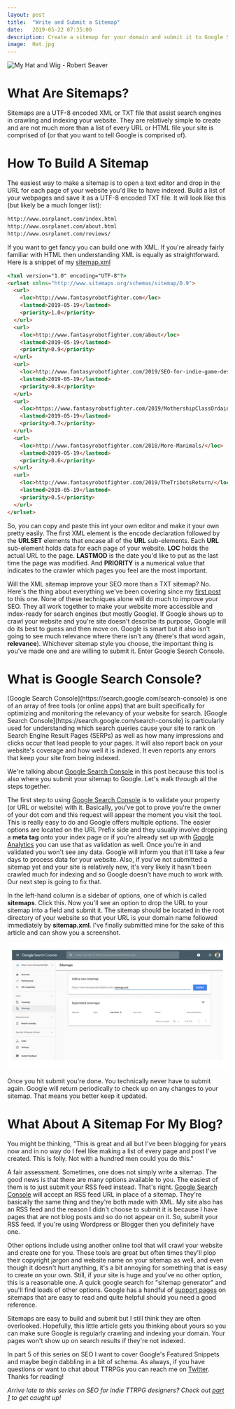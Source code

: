 ```yaml
---
layout: post
title:  "Write and Submit a Sitemap"
date:   2019-05-22 07:35:00
description: Create a sitemap for your domain and submit it to Google Search Console.
image:  Hat.jpg
---
```


![My Hat and Wig - Robert Seaver ](https://fantasyrobotfighter.github.io/assets/images/Hat.jpg)

<h1>What Are Sitemaps?</h1>
Sitemaps are a UTF-8 encoded XML or TXT file that assist search engines in crawling and indexing your website. They are relatively simple to create and are not much more than a list of every URL or HTML file your site is comprised of (or that you want to tell Google is comprised of).

<h1>How To Build A Sitemap</h1>
The easiest way to make a sitemap is to open a text editor and drop in the URL for each page of your website you'd like to have indexed. Build a list of your webpages and save it as a UTF-8 encoded TXT file. It will look like this (but likely be a much longer list):

```html
http://www.osrplanet.com/index.html
http://www.osrplanet.com/about.html
http://www.osrplanet.com/reviews/
```
If you want to get fancy you can build one with XML. If you're already fairly familiar with HTML then understanding XML is equally as straightforward. Here is a snippet of my [sitemap.xml](https://www.fantasyrobotfighter.com/sitemap.xml)

```html
<?xml version="1.0" encoding="UTF-8"?>
<urlset xmlns="http://www.sitemaps.org/schemas/sitemap/0.9"> 
  <url>
    <loc>http://www.fantasyrobotfighter.com</loc>
    <lastmod>2019-05-19</lastmod>
    <priority>1.0</priority>
  </url>
  <url>
    <loc>http://www.fantasyrobotfighter.com/about</loc>
    <lastmod>2019-05-19</lastmod>
    <priority>0.9</priority>
  </url>
  <url>
    <loc>http://www.fantasyrobotfighter.com/2019/SEO-for-indie-game-designers/</loc>
    <lastmod>2019-05-19</lastmod>
    <priority>0.8</priority>
  </url>
  <url>
    <loc>https://www.fantasyrobotfighter.com/2019/MothershipClassOrdained/</loc>
    <lastmod>2019-05-19</lastmod>
    <priority>0.7</priority>
  </url>
  <url>
    <loc>http://www.fantasyrobotfighter.com/2018/More-Manimals/</loc>
    <lastmod>2019-05-19</lastmod>
    <priority>0.6</priority>
  </url>
  <url>
    <loc>http://www.fantasyrobotfighter.com/2019/TheTribotsReturn/</loc>
    <lastmod>2019-05-19</lastmod>
    <priority>0.5</priority>
  </url>
</urlset>
```

So, you can copy and paste this int your own editor and make it your own pretty easily. The first XML element is the encode declaration followed by the __URLSET__ elements that encase all of the __URL__ sub-elements. Each __URL__ sub-element holds data for each page of your website. __LOC__ holds the actual URL to the page. __LASTMOD__ is the date you'd like to put as the last time the page was modified. And __PRIORITY__ is a numerical value that indicates to the crawler which pages you feel are the most important.

Will the XML sitemap improve your SEO more than a TXT sitemap? No. Here's the thing about everything we've been covering since my [first post](https://www.fantasyrobotfighter.com/2019/SEO-for-indie-game-designers/) to this one. None of these techniques alone will do much to improve your SEO. They all work together to make your website more accessible and index-ready for search engines (but mostly Google). If Google shows up to crawl your website and you're site doesn't describe its purpose, Google will do its best to guess and then move on. Google is smart but it also isn't going to see much relevance where there isn't any (there's that word again, __relevance__). Whichever sitemap style you choose, the important thing is you've made one and are willing to submit it. Enter Google Search Console. 

<h1>What is Google Search Console?</h1>
[Google Search Console](https://search.google.com/search-console) is one of an array of free tools (or online apps) that are built specifically for optimizing and monitoring the relevancy of your website for search. [Google Search Console](https://search.google.com/search-console) is particularly used for understanding which search queries cause your site to rank on Search Engine Result Pages (SERPs) as well as how many impressions and clicks occur that lead people to your pages. It will also report back on your website's coverage and how well it is indexed. It even reports any errors that keep your site from being indexed. 

We're talking about [Google Search Console](https://search.google.com/search-console) in this post because this tool is also where you submit your sitemap to Google. Let's walk through all the steps together.

The first step to using [Google Search Console](https://search.google.com/search-console?resource_id=https://www.fantasyrobotfighter.com/) is to validate your property (or URL or website) with it. Basically, you've got to prove you're the owner of your dot com and this request will appear the moment you visit the tool. This is really easy to do and Google offers multiple options. The easier options are located on the URL Prefix side and they usually involve dropping a __meta tag__ onto your index page or if you're already set up with [Google Analytics](https://analytics.google.com/analytics/web/) you can use that as validation as well. Once you're in and validated you won't see any data. Google will inform you that it'll take a few days to process data for your website. Also, if you've not submitted a sitemap yet and your site is relatively new, it's very likely it hasn't been crawled much for indexing and so Google doesn't have much to work with. Our next step is going to fix that.

In the left-hand column is a sidebar of options, one of which is called __sitemaps__. Click this. Now you'll see an option to drop the URL to your sitemap into a field and submit it. The sitemap should be located in the root directory of your website so that your URL is your domain name followed immediately by __sitemap.xml__. I've finally submitted mine for the sake of this article and can show you a screenshot.

[![Google Search Console sitemap submission](/assets/images/SubmitThumb.jpg)](https://www.fantasyrobotfighter.com/assets/images/Submit.jpg)

Once you hit submit you're done. You technically never have to submit again. Google will return periodically to check up on any changes to your sitemap. That means you better keep it updated. 

<h1>What About A Sitemap For My Blog?</h1>
You might be thinking, "This is great and all but I've been blogging for years now and in no way do I feel like making a list of every page and post I've created. This is folly. Not with a hundred men could you do this." 

A fair assessment. Sometimes, one does not simply write a sitemap. The good news is that there are many options available to you. The easiest of them is to just submit your RSS feed instead. That's right. [Google Search Console](https://search.google.com/search-console) will accept an RSS feed URL in place of a sitemap. They're basically the same thing and they're both made with XML. My site also has an RSS feed and the reason I didn't choose to submit it is because I have pages that are not blog posts and so do not appear on it. So, submit your RSS feed. If you're using Wordpress or Blogger then you definitely have one. 

Other options include using another online tool that will crawl your website and create one for you. These tools are great but often times they'll plop their copyright jargon and website name on your sitemap as well, and even though it doesn't hurt anything, it's a bit annoying for something that is easy to create on your own. Still, if your site is huge and you've no other option, this is a reasonable one. A quick google search for "sitemap generator" and you'll find loads of other options. Google has a handful of [support pages](https://support.google.com/webmasters/answer/156184?hl=en&ref_topic=4581190) on sitemaps that are easy to read and quite helpful should you need a good reference. 

Sitemaps are easy to build and submit but I still think they are often overlooked. Hopefully, this little article gets you thinking about yours so you can make sure Google is regularly crawling and indexing your domain. Your pages won't show up on search results if they're not indexed.

In part 5 of this series on SEO I want to cover Google's Featured Snippets and maybe begin dabbling in a bit of schema. As always, if you have questions or want to chat about TTRPGs you can reach me on [Twitter](https://twitter.com/FantasyBotFight). Thanks for reading!

<script type="application/ld+json">
{ "@context": "https://schema.org", 
 "@type": "BlogPosting",
 "mainEntityOfPage": {
        "@type": "WebPage",
        "@id": "https://www.fantasyrobotfighter.com/2019/Write-and-Submit-a-Sitemap/"
      },
 "headline": "SEO for Indie Game Designers - Part 4 - Write and Submit a Sitemap",
 "alternativeHeadline": "Create a sitemap for your domain and submit it to Google Search Console.",
 "image": "https://www.fantasyrobotfighter.com/assets/images/Hat.jpg",
 "genre": "CreativeWork", 
 "keywords": "SERP Search Engine Optimization SEO RPG Indie Game Design", 
 "wordcount": "1350",
 "publisher": {	
 		"@type": "Organization",
        "name": "Fantasy Robot Fighter",
		"url": "http://www.fantasyrobotfighter.com",
		"logo": {
		    "@type": "ImageObject",
		    "url": "https://www.fantasyrobotfighter.com/assets/images/avatar.png",
		    "width": 80,
		    "height": 80
		}
    },
 "datePublished": "2019-05-22",
 "dateCreated": "2019-05-22",
 "dateModified": "2019-05-22",
 "description": "Are Game Designers Using SEO?",
 "articleBody": "Sitemaps are a UTF-8 encoded XML or TXT file that assist search engines in crawling and indexing your website. They are relatively simple to create and are not much more than a list of every URL or HTML file your site is comprised of. The easiest way to make a sitemap is to open a text editor and drop in the URL for each page of your website you'd like to have indexed. Build a list of your webpages and save it as a UTF-8 encoded TXT file.",
   "author": {
    "@type": "Person",
    "name": "Ryan Buller"
  }
 }
</script>

_Arrive late to this series on SEO for indie TTRPG designers? Check out [part 1](https://www.fantasyrobotfighter.com/2019/SEO-for-indie-game-designers/) to get caught up!_

[jekyll-gh]: https://github.com/mojombo/jekyll
[jekyll]:    http://jekyllrb.com
